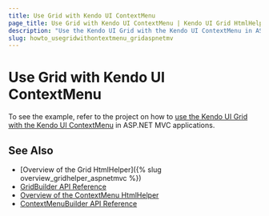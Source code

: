 ```yaml
---
title: Use Grid with Kendo UI ContextMenu
page_title: Use Grid with Kendo UI ContextMenu | Kendo UI Grid HtmlHelper for ASP.NET MVC
description: "Use the Kendo UI Grid with the Kendo UI ContextMenu in ASP.NET MVC applications."
slug: howto_usegridwithontextmenu_gridaspnetmv
---
```


# Use Grid with Kendo UI ContextMenu

To see the example, refer to the project on how to [use the Kendo UI Grid with the Kendo UI ContextMenu](https://github.com/telerik/ui-for-aspnet-mvc-examples/tree/master/grid/grid-with-context-menu) in ASP.NET MVC applications.

## See Also

* [Overview of the Grid HtmlHelper]({% slug overview_gridhelper_aspnetmvc %})
* [GridBuilder API Reference](http://docs.telerik.com/aspnet-mvc/api/Kendo.Mvc.UI.Fluent/GridBuilder)
* [Overview of the ContextMenu HtmlHelper](http://docs.telerik.com/aspnet-mvc/api/Kendo.Mvc.UI.Fluent/ContextMenuBuilder)
* [ContextMenuBuilder API Reference](http://docs.telerik.com/kendo-ui/aspnet-mvc/api/Kendo.Mvc.UI.Fluent/ContextMenuBuilder)


